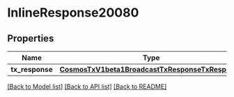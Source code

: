 # InlineResponse20080

## Properties
Name | Type | Description | Notes
------------ | ------------- | ------------- | -------------
**tx_response** | [**CosmosTxV1beta1BroadcastTxResponseTxResponse**](CosmosTxV1beta1BroadcastTxResponseTxResponse.md) |  | [optional] 

[[Back to Model list]](../README.md#documentation-for-models) [[Back to API list]](../README.md#documentation-for-api-endpoints) [[Back to README]](../README.md)

